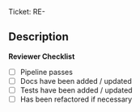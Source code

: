 Ticket: RE-

## Description

**Reviewer Checklist**

- [ ] Pipeline passes
- [ ] Docs have been added / updated
- [ ] Tests have been added / updated
- [ ] Has been refactored if necessary
